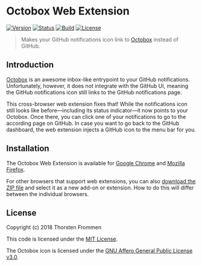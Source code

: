 # Octobox Web Extension

[![Version](https://img.shields.io/github/release/tfrommen/octobox-web-extension.svg)](https://github.com/tfrommen/octobox-web-extension/releases)
[![Status](https://img.shields.io/badge/status-active-brightgreen.svg)](https://github.com/tfrommen/octobox-web-extension)
[![Build](https://img.shields.io/travis/tfrommen/octobox-web-extension.svg)](http://travis-ci.org/tfrommen/octobox-web-extension)
[![License](https://img.shields.io/github/license/tfrommen/octobox-web-extension.svg)](https://github.com/tfrommen/octobox-web-extension/blob/master/LICENSE)

> Makes your GitHub notifications icon link to [Octobox](https://octobox.io) instead of GitHub.

## Introduction

[Octobox](https://octobox.io) is an awesome inbox-like entrypoint to your GitHub notifications.
Unfortunately, however, it does not integrate with the GitHub UI, meaning the GitHub notifications icon still links to the GitHub notifications page.

This cross-browser web extension fixes that!
While the notifications icon still looks like before—including its status indicator—it now points to your Octobox.
Once there, you can click one of your notifications to go to the according page on GitHub.
In case you want to go back to the GitHub dashboard, the web extension injects a GitHub icon to the menu bar for you.

## Installation

The Octobox Web Extension is available for [Google Chrome](https://chrome.google.com/webstore/detail/octobox-web-extension/efhkcafmbonnomnimilnephjgeccffdn) and [Mozilla Firefox](https://addons.mozilla.org/en-US/firefox/addon/octobox-web-extension/).

For other browsers that support web extensions, you can also [download the ZIP file](https://github.com/tfrommen/octobox-web-extension/archive/master.zip) and select it as a new add-on or extension.
How to do this will differ between the individual browsers.

## License

Copyright (c) 2018 Thorsten Frommen

This code is licensed under the [MIT License](https://github.com/tfrommen/octobox-web-extension/blob/master/LICENSE).

The Octobox icon is licensed under the [GNU Affero General Public License v3.0](https://github.com/octobox/octobox/blob/master/LICENSE.txt).
